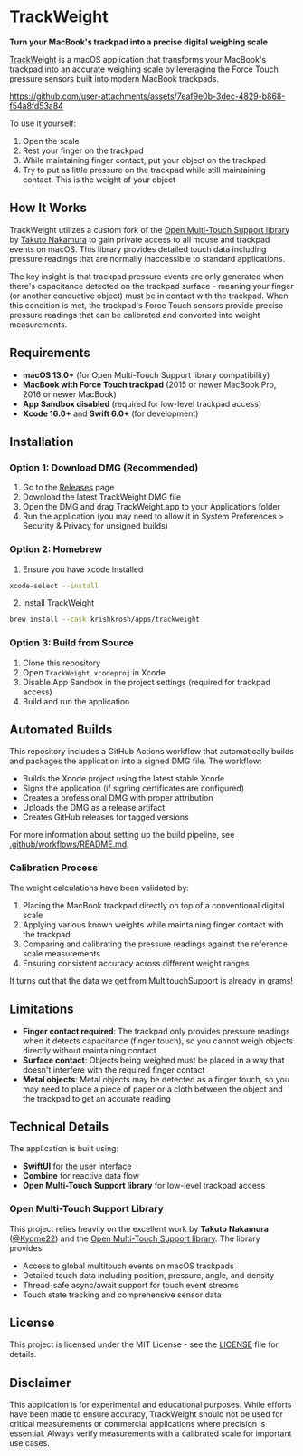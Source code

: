 # TrackWeight

**Turn your MacBook's trackpad into a precise digital weighing scale**

[TrackWeight](
https://x.com/KrishRShah/status/1947186835811193330) is a macOS application that transforms your MacBook's trackpad into an accurate weighing scale by leveraging the Force Touch pressure sensors built into modern MacBook trackpads.

https://github.com/user-attachments/assets/7eaf9e0b-3dec-4829-b868-f54a8fd53a84

To use it yourself:

1. Open the scale
2. Rest your finger on the trackpad
3. While maintaining finger contact, put your object on the trackpad
4. Try to put as little pressure on the trackpad while still maintaining contact. This is the weight of your object

## How It Works

TrackWeight utilizes a custom fork of the [Open Multi-Touch Support library](https://github.com/krishkrosh/OpenMultitouchSupport) by [Takuto Nakamura](https://github.com/Kyome22) to gain private access to all mouse and trackpad events on macOS. This library provides detailed touch data including pressure readings that are normally inaccessible to standard applications.

The key insight is that trackpad pressure events are only generated when there's capacitance detected on the trackpad surface - meaning your finger (or another conductive object) must be in contact with the trackpad. When this condition is met, the trackpad's Force Touch sensors provide precise pressure readings that can be calibrated and converted into weight measurements.

## Requirements

- **macOS 13.0+** (for Open Multi-Touch Support library compatibility)
- **MacBook with Force Touch trackpad** (2015 or newer MacBook Pro, 2016 or newer MacBook)
- **App Sandbox disabled** (required for low-level trackpad access)
- **Xcode 16.0+** and **Swift 6.0+** (for development)

## Installation

### Option 1: Download DMG (Recommended)

1. Go to the [Releases](https://github.com/krishkrosh/TrackWeight/releases) page
2. Download the latest TrackWeight DMG file
3. Open the DMG and drag TrackWeight.app to your Applications folder
4. Run the application (you may need to allow it in System Preferences > Security & Privacy for unsigned builds)

### Option 2: Homebrew
1. Ensure you have xcode installed
```bash
xcode-select --install
```
2. Install TrackWeight
```bash
brew install --cask krishkrosh/apps/trackweight
```
 
### Option 3: Build from Source

1. Clone this repository
2. Open `TrackWeight.xcodeproj` in Xcode
3. Disable App Sandbox in the project settings (required for trackpad access)
4. Build and run the application

## Automated Builds

This repository includes a GitHub Actions workflow that automatically builds and packages the application into a signed DMG file. The workflow:

- Builds the Xcode project using the latest stable Xcode
- Signs the application (if signing certificates are configured)
- Creates a professional DMG with proper attribution
- Uploads the DMG as a release artifact
- Creates GitHub releases for tagged versions

For more information about setting up the build pipeline, see [.github/workflows/README.md](.github/workflows/README.md).

### Calibration Process

The weight calculations have been validated by:
1. Placing the MacBook trackpad directly on top of a conventional digital scale
2. Applying various known weights while maintaining finger contact with the trackpad
3. Comparing and calibrating the pressure readings against the reference scale measurements
4. Ensuring consistent accuracy across different weight ranges

It turns out that the data we get from MultitouchSupport is already in grams!

## Limitations

- **Finger contact required**: The trackpad only provides pressure readings when it detects capacitance (finger touch), so you cannot weigh objects directly without maintaining contact
- **Surface contact**: Objects being weighed must be placed in a way that doesn't interfere with the required finger contact
- **Metal objects**: Metal objects may be detected as a finger touch, so you may need to place a piece of paper or a cloth between the object and the trackpad to get an accurate reading

## Technical Details

The application is built using:
- **SwiftUI** for the user interface
- **Combine** for reactive data flow
- **Open Multi-Touch Support library** for low-level trackpad access

### Open Multi-Touch Support Library

This project relies heavily on the excellent work by **Takuto Nakamura** ([@Kyome22](https://github.com/Kyome22)) and the [Open Multi-Touch Support library](https://github.com/krishkrosh/OpenMultitouchSupport). The library provides:

- Access to global multitouch events on macOS trackpads
- Detailed touch data including position, pressure, angle, and density
- Thread-safe async/await support for touch event streams
- Touch state tracking and comprehensive sensor data

## License

This project is licensed under the MIT License - see the [LICENSE](LICENSE) file for details.

## Disclaimer

This application is for experimental and educational purposes. While efforts have been made to ensure accuracy, TrackWeight should not be used for critical measurements or commercial applications where precision is essential. Always verify measurements with a calibrated scale for important use cases.
